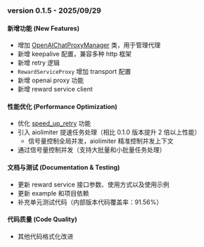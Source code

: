 ### version 0.1.5 - 2025/09/29

#### 新增功能 (New Features)
* 增加 [OpenAIChatProxyManager](file:///Users/hailinsun/Documents/sunhailin-Leo/github/python-projects/QReward/qreward/client/openai.py#L349-L435) 类，用于管理代理
* 新增 keepalive 配置，兼容多种 http 框架
* 新增 retry 逻辑
* `RewardServiceProxy` 增加 transport 配置
* 新增 openai proxy 功能
* 新增 reward service client

#### 性能优化 (Performance Optimization)
* 优化 [speed_up_retry](file:///Users/hailinsun/Documents/sunhailin-Leo/github/python-projects/QReward/qreward/utils/retry.py#L293-L841) 功能
* 引入 aiolimiter 提速任务处理（相比 0.1.0 版本提升 2 倍以上性能）
  * 信号量控制全局并发，aiolimiter 精准控制并发上下文
* 通过信号量控制并发（支持大批量和小批量任务处理）

#### 文档与测试 (Documentation & Testing)
* 更新 reward service 接口参数、使用方式以及使用示例
* 更新 example 和项目依赖
* 补充单元测试代码（内部版本代码覆盖率：91.56%）

#### 代码质量 (Code Quality)
* 其他代码格式化改进